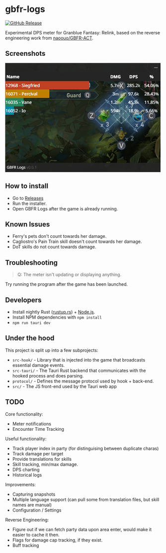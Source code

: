 # gbfr-logs

[![GitHub Release](https://img.shields.io/github/v/release/false-spring/gbfr-logs)](https://github.com/false-spring/gbfr-logs/releases)

Experimental DPS meter for Granblue Fantasy: Relink, based on the reverse engineering work from [naoouo/GBFR-ACT](https://github.com/nyaoouo/GBFR-ACT).

## Screenshots

![Meter](./docs/screenshots/meter.png)

## How to install

- Go to [Releases](https://github.com/false-spring/gbfr-logs/releases)
- Run the installer.
- Open GBFR Logs after the game is already running.

## Known Issues

- Ferry's pets don't count towards her damage.
- Cagliostro's Pain Train skill doesn't count towards her damage.
- DoT skills do not count towards damage.

## Troubleshooting

> Q: The meter isn't updating or displaying anything.

Try running the program after the game has been launched.

## Developers

- Install nightly Rust ([rustup.rs](https://rustup.rs/)) + [Node.js](https://nodejs.org/en/download).
- Install NPM dependencies with `npm install`
- `npm run tauri dev`

## Under the hood

This project is split up into a few subprojects:

- `src-hook/` - Library that is injected into the game that broadcasts essential damage events.
- `src-tauri/` - The Tauri Rust backend that communicates with the hooked process and does parsing.
- `protocol/` - Defines the message protocol used by hook + back-end.
- `src/` - The JS front-end used by the Tauri web app

## TODO

Core functionality:

- Meter notifications
- Encounter Time Tracking

Useful functionality:

- Track player index in party (for distinguising between duplicate charas)
- Track damage per target
- Provide translations for skills
- Skill tracking, min/max damage.
- DPS charting
- Historical logs

Improvements:

- Capturing snapshots
- Multiple language support (can pull some from translation files, but skill names are manual)
- Configuration / Settings

Reverse Engineering:

- Figure out if we can fetch party data upon area enter, would make it easier to cache it then.
- Flags for damage cap tracking, if they exist.
- Buff tracking

